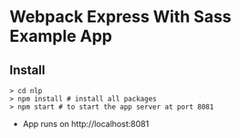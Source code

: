 # Webpack Express With Sass Example App

## Install

```shell
> cd nlp
> npm install # install all packages
> npm start # to start the app server at port 8081
```

- App runs on http://localhost:8081
